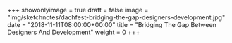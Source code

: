 +++
showonlyimage = true
draft = false
image = "img/sketchnotes/dachfest-bridging-the-gap-designers-development.jpg"
date = "2018-11-11T08:00:00+00:00"
title = "Bridging The Gap Between Designers And Development"
weight = 0
+++

